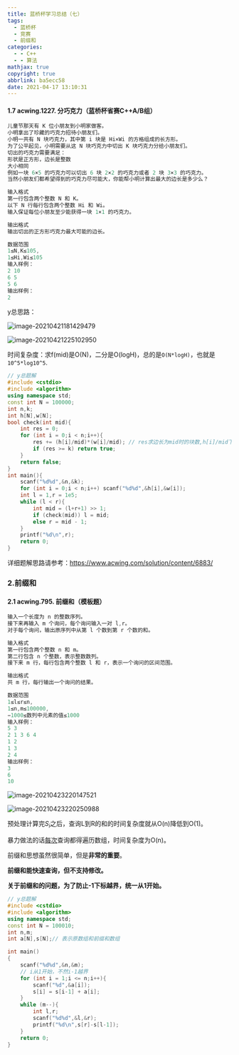 ```yaml
---
title: 蓝桥杯学习总结（七）
tags:
  - 蓝桥杯
  - 竞赛
  - 前缀和
categories:
  - - C++
  - - 算法
mathjax: true
copyright: true
abbrlink: ba5ecc58
date: 2021-04-17 13:10:31
---
```


#### 1.7 acwing.1227. 分巧克力（蓝桥杯省赛C++A/B组）

<!--more-->

```C++
儿童节那天有 K 位小朋友到小明家做客。
小明拿出了珍藏的巧克力招待小朋友们。
小明一共有 N 块巧克力，其中第 i 块是 Hi×Wi 的方格组成的长方形。
为了公平起见，小明需要从这 N 块巧克力中切出 K 块巧克力分给小朋友们。
切出的巧克力需要满足：
形状是正方形，边长是整数
大小相同
例如一块 6×5 的巧克力可以切出 6 块 2×2 的巧克力或者 2 块 3×3 的巧克力。
当然小朋友们都希望得到的巧克力尽可能大，你能帮小明计算出最大的边长是多少么？

输入格式
第一行包含两个整数 N 和 K。
以下 N 行每行包含两个整数 Hi 和 Wi。
输入保证每位小朋友至少能获得一块 1×1 的巧克力。

输出格式
输出切出的正方形巧克力最大可能的边长。

数据范围
1≤N,K≤105,
1≤Hi,Wi≤105
输入样例：
2 10
6 5
5 6
输出样例：
2
```

y总思路：

![image-20210421181429479](https://gitee.com/grant1499/blog-pic/raw/master/img/202110231903788.png)

![image-20210421225102950](https://gitee.com/grant1499/blog-pic/raw/master/img/202110231903828.png)

时间复杂度：求f(mid)是O(N)，二分是O(logH)，总的是`O(N*logH)`，也就是`10^5*log10^5`.

```C++
// y总题解
#include <cstdio>
#include <algorithm>
using namespace std;
const int N = 100000;
int n,k;
int h[N],w[N];
bool check(int mid){
    int res = 0;
    for (int i = 0;i < n;i++){
        res += (h[i]/mid)*(w[i]/mid); // res求边长为mid时的块数,h[i]/mid下取整
        if (res >= k) return true;
    }
    return false;    
}
int main(){
    scanf("%d%d",&n,&k);
    for (int i = 0;i < n;i++) scanf("%d%d",&h[i],&w[i]);
    int l = 1,r = 1e5;
    while (l < r){
        int mid = (l+r+1) >> 1;
        if (check(mid)) l = mid;
        else r = mid - 1;
    }
    printf("%d\n",r);
    return 0;
}
```

详细题解思路请参考：https://www.acwing.com/solution/content/6883/

### 2.前缀和

#### 2.1 acwing.795. 前缀和（模板题）

```C++
输入一个长度为 n 的整数序列。
接下来再输入 m 个询问，每个询问输入一对 l,r。
对于每个询问，输出原序列中从第 l 个数到第 r 个数的和。

输入格式
第一行包含两个整数 n 和 m。
第二行包含 n 个整数，表示整数数列。
接下来 m 行，每行包含两个整数 l 和 r，表示一个询问的区间范围。

输出格式
共 m 行，每行输出一个询问的结果。

数据范围
1≤l≤r≤n,
1≤n,m≤100000,
−1000≤数列中元素的值≤1000
输入样例：
5 3
2 1 3 6 4
1 2
1 3
2 4
输出样例：
3
6
10
```

![image-20210423220147521](https://gitee.com/grant1499/blog-pic/raw/master/img/202110231903847.png)

![image-20210423220250988](https://gitee.com/grant1499/blog-pic/raw/master/img/202110231903875.png)

预处理计算完$S_i$之后，查询L到R的和的时间复杂度就从O(n)降低到O(1)。

暴力做法的话<u>每次</u>查询都得遍历数组，时间复杂度为O(n)。

前缀和思想虽然很简单，但是**非常的重要**。

**前缀和能快速查询，但不支持修改。**

**关于前缀和的问题，为了防止-1下标越界，统一从1开始。**

```C++
// y总题解
#include <cstdio>
#include <algorithm>
using namespace std;
const int N = 100010;
int n,m;
int a[N],s[N];// 表示原数组和前缀和数组

int main()
{
    scanf("%d%d",&n,&m);
    // i从1开始，不然i-1越界
    for (int i = 1;i <= n;i++){
        scanf("%d",&a[i]);
        s[i] = s[i-1] + a[i];
    }
    while (m--){
        int l,r;
        scanf("%d%d",&l,&r);
        printf("%d\n",s[r]-s[l-1]);
    }
    return 0;
}
```

